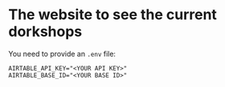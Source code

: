 # The website to see the current dorkshops

You need to provide an `.env` file:

```
AIRTABLE_API_KEY="<YOUR API KEY>"
AIRTABLE_BASE_ID="<YOUR BASE ID>"
```
